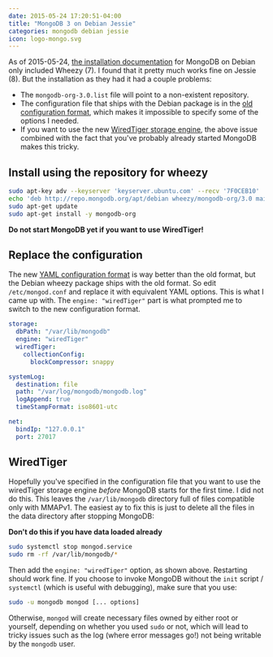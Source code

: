 ```yaml
---
date: 2015-05-24 17:20:51-04:00
title: "MongoDB 3 on Debian Jessie"
categories: mongodb debian jessie
icon: logo-mongo.svg
---
```


As of 2015-05-24, [the installation documentation](http://docs.mongodb.org/manual/tutorial/install-mongodb-on-debian/) for MongoDB on Debian only included Wheezy (7). I found that it pretty much works fine on Jessie (8). But the installation as they had it had a couple problems:

* The `mongodb-org-3.0.list` file will point to a non-existent repository.
* The configuration file that ships with the Debian package is in the [old configuration format](http://docs.mongodb.org/v2.4/reference/configuration-options/), which makes it impossible to specify some of the options I needed.
* If you want to use the new [WiredTiger storage engine](http://www.wiredtiger.com/), the above issue combined with the fact that you've probably already started MongoDB makes this tricky.

## Install using the repository for wheezy

```bash
sudo apt-key adv --keyserver 'keyserver.ubuntu.com' --recv '7F0CEB10'
echo 'deb http://repo.mongodb.org/apt/debian wheezy/mongodb-org/3.0 main' | sudo tee '/etc/apt/sources.list.d/mongodb-org-3.0.list'
sudo apt-get update
sudo apt-get install -y mongodb-org
```

<div class="alert alert-warning">
<strong>Do not start MongoDB yet if you want to use WiredTiger!</strong>
</div>


## Replace the configuration

The new [YAML configuration format](http://docs.mongodb.org/manual/reference/configuration-options/) is way better than the old format, but the Debian wheezy package ships with the old format. So edit `/etc/mongod.conf` and replace it with equivalent YAML options. This is what I came up with. The `engine: "wiredTiger"` part is what prompted me to switch to the new configuration format.

```yaml
storage:
  dbPath: "/var/lib/mongodb"
  engine: "wiredTiger"
  wiredTiger:
    collectionConfig:
      blockCompressor: snappy

systemLog:
  destination: file
  path: "/var/log/mongodb/mongodb.log"
  logAppend: true
  timeStampFormat: iso8601-utc

net:
  bindIp: "127.0.0.1"
  port: 27017
```

## WiredTiger

Hopefully you've specified in the configuration file that you want to use the wiredTiger storage engine *before* MongoDB starts for the first time. I did not do this. This leaves the `/var/lib/mongodb` directory full of files compatible only with MMAPv1. The easiest ay to fix this is just to delete all the files in the data directory after stopping MongoDB:

<div class="alert alert-warning">
<strong>Don't do this if you have data loaded already</strong>
</div>

```bash
sudo systemctl stop mongod.service
sudo rm -rf /var/lib/mongodb/*
```

Then add the `engine: "wiredTiger"` option, as shown above. Restarting should work fine. If you choose to invoke MongoDB without the `init` script / `systemctl` (which is useful with debugging), make sure that you use:

```bash
sudo -u mongodb mongod [... options]
```

Otherwise, `mongod` will create necessary files owned by either root or yourself, depending on whether you used `sudo` or not, which will lead to tricky issues such as the log (where error messages go!) not being writable by the `mongodb` user.
